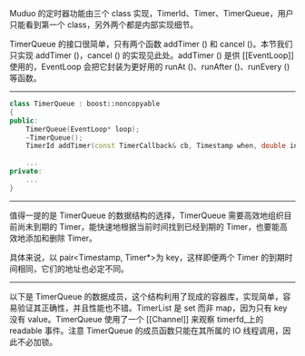 Muduo 的定时器功能由三个 class 实现，TimerId、Timer、TimerQueue，用户只能看到第一个 class，另外两个都是内部实现细节。

TimerQueue 的接口很简单，只有两个函数 addTimer () 和 cancel ()。本节我们只实现 addTimer ()，cancel () 的实现见此处。addTimer () 是供 [[EventLoop]] 使用的，EventLoop 会把它封装为更好用的 runAt ()、runAfter ()、runEvery () 等函数。

---

```c++
class TimerQueue : boost::noncopyable
{
public:
	TimerQueue(EventLoop* loop);
	~TimerQueue();
	TimerId addTimer(const TimerCallback& cb, Timestamp when, double interval);
	
	...
private:
	...
}

```
---

值得一提的是 TimerQueue 的数据结构的选择，TimerQueue 需要高效地组织目前尚未到期的 Timer，能快速地根据当前时间找到已经到期的 Timer，也要能高效地添加和删除 Timer。

具体来说，以 pair<Timestamp, Timer*>为 key，这样即便两个 Timer 的到期时间相同，它们的地址也必定不同。

---

以下是 TimerQueue 的数据成员，这个结构利用了现成的容器库，实现简单，容易验证其正确性，并且性能也不错。TimerList 是 set 而非 map，因为只有 key 没有 value。TimerQueue 使用了一个 [[Channel]] 来观察 timerfd_上的 readable 事件。注意 TimerQueue 的成员函数只能在其所属的 IO 线程调用，因此不必加锁。

